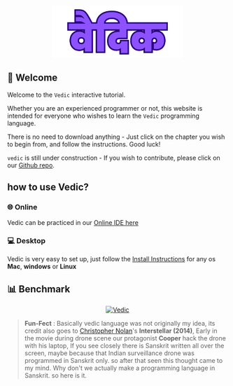 ﻿<p align="center"><a href="https://vedic-lang.github.io"><img alt="Vedic" src="https://raw.githubusercontent.com/vedic-lang/vedic/main/assets/vedic-lang.png" width="300vw"></a></p>

## 🙏 Welcome

Welcome to the `Vedic` interactive tutorial.

Whether you are an experienced programmer or not, this website is intended for everyone who wishes to learn the `Vedic` programming language.

There is no need to download anything - Just click on the chapter you wish to begin from, and follow the instructions. Good luck!

`vedic` is still under construction - If you wish to contribute, please click on our [Github repo](https://github.com/vedic-lang/vedic).

## how to use Vedic?

### 🌐 Online

Vedic can be practiced in our [Online IDE here](https://vedic-lang.github.io/vedic-ide/)

### 💻 Desktop

Vedic is very easy to set up, just follow the [Install Instructions](download.md) for any os **Mac**, **windows** or **Linux**

## 📊 Benchmark

<p align="center"><a href="benchmarks"><img alt="Vedic" src="assets/images/benchmarks.png" width="600vw"></a></p>

> **Fun-Fect** : Basically vedic language was not originally my idea, its credit also goes to [Christopher Nolan](https://twitter.com/chris_nolann?lang=en)'s **Interstellar (2014)**, Early in the movie during drone scene our protagonist **Cooper** hack the drone with his laptop, If you see closely there is Sanskrit written all over the screen, maybe because that Indian surveillance drone was programmed in Sanskrit only. so after that seen this thought came to my mind. Why don't we actually make a programming language in Sanskrit. so here is it.
